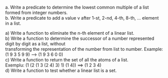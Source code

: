 a. Write a predicate to determine the lowest common multiple of a list formed from integer numbers.<br />
b. Write a predicate to add a value v after 1-st, 2-nd, 4-th, 8-th, … element in a list.


a) Write a function to eliminate the n-th element of a linear list.<br />
b) Write a function to determine the successor of a number represented digit by digit as a list, without <br />
transforming the representation of the number from list to number. Example: (1 9 3 5 9 9) --> (1 9 3 6 0 0)<br />
c) Write a function to return the set of all the atoms of a list.<br />
 Exemplu: (1 (2 (1 3 (2 4) 3) 1) (1 4)) ==> (1 2 3 4)<br />
d) Write a function to test whether a linear list is a set.<br />

